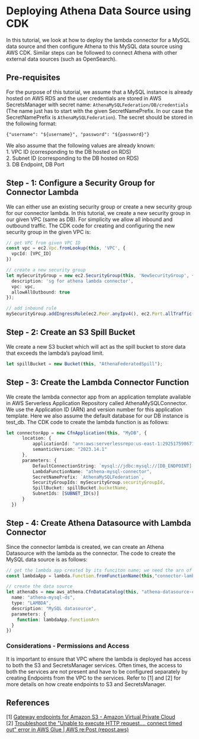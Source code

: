 
# Deploying Athena Data Source using CDK

In this tutorial, we look at how to deploy the lambda connector for a MySQL data source and then configure Athena to this MySQL data source using AWS CDK. Similar steps can be followed to connect Athena with other external data sources (such as OpenSearch).


## Pre-requisites

For the purpose of this tutorial, we assume that a MySQL instance is already hosted on AWS RDS and the user credentials are stored in AWS SecretsManager with secret name: `AthenaMySQLFederation/DB/credentials` (The name just has to start with the given SecretNamePrefix. In our case the SecretNamePrefix is `AthenaMySQLFederation`). The secret should be stored in the following format:

```
{"username": "${username}", "password": "${password}"}
```

We also assume that the following values are already known:\
    1. VPC ID (corresponding to the DB hosted on RDS)\
    2.	Subnet ID (corresponding to the DB hosted on RDS)\
    3.	DB Endpoint, DB Port


## Step - 1: Configure a Security Group for Connector Lambda

We can either use an existing security group or create a new security group for our connector lambda. In this tutorial, we create a new security group in our given VPC (same as DB). For simplicity we allow all inbound and outbound traffic. The CDK code for creating and configuring the new security group in the given VPC is:

```ts
// get VPC from given VPC ID
const vpc = ec2.Vpc.fromLookup(this, 'VPC', {
  vpcId: [VPC_ID]
})

// create a new security group
let mySecurityGroup = new ec2.SecurityGroup(this, 'NewSecurityGroup', {
  description: 'sg for athena lambda connector',
  vpc: vpc,
  allowAllOutbound: true
});

// add inbound rule
mySecurityGroup.addIngressRule(ec2.Peer.anyIpv4(), ec2.Port.allTraffic(), 'allow all inbound')
```

## Step - 2: Create an S3 Spill Bucket

We create a new S3 bucket which will act as the spill bucket to store data that exceeds the lambda’s payload limit.

```typescript
let spillBucket = new Bucket(this, "AthenaFederatedSpill");
```

## Step - 3: Create the Lambda Connector Function

We create the lambda connector app from an application template available in AWS Serverless Application Repository called AthenaMySQLConnector. We use the Application ID (ARN) and version number for this application template. Here we also assume the default database for our DB instance is test_db. The CDK code to create the lambda function is as follows:

```ts
let connectorApp = new CfnApplication(this, "MyDB", {
      location: {
          applicationId: "arn:aws:serverlessrepo:us-east-1:292517598671:applications/AthenaMySQLConnector",
          semanticVersion: "2023.14.1"
      },
      parameters: {
          DefaultConnectionString: `mysql://jdbc:mysql://[DB_ENDPOINT]:[DB_PORT_NO]/test_db?${AthenaMySQLFederation/DB/credentials}`,
          LambdaFunctionName: "athena-mysql-connector",
          SecretNamePrefix: `AthenaMySQLFederation`,
          SecurityGroupIds: mySecurityGroup.securityGroupId,
          SpillBucket: spillBucket.bucketName,
          SubnetIds: [SUBNET_ID(s)]
      }
  })
```

## Step - 4: Create Athena Datasource with Lambda Connector

Since the connector lambda is created, we can create an Athena Datasource with the lambda as the connector. The code to create the MySQL data source is as follows:
```ts
// get the lambda app created by its funciton name; we need the arn of this function
const lambdaApp = lambda.Function.fromFunctionName(this,"connector-lambda", "athena-mysql-connector")

// create the data source
let athenaDs = new aws_athena.CfnDataCatalog(this, "athena-datasource-cdk", {
  name: "athena-mysql-ds",
  type: "LAMBDA",
  description: "MySQL datasource",
  parameters: {
    function: lambdaApp.functionArn
  }
})
```

### Considerations - Permissions and Access

It is important to ensure that VPC where the lambda is deployed has access to both the S3 and SecretsManager services. Often times, the access to both the services are not present and have to be configured separately by creating Endpoints from the VPC to the services. Refer to [1] and [2] for more details on how create endpoints to S3 and SecretsManager.

## References
[1] [Gateway endpoints for Amazon S3 - Amazon Virtual Private Cloud]()\
[2] [Troubleshoot the "Unable to execute HTTP request.... connect timed out" error in AWS Glue | AWS re:Post (repost.aws)]()

